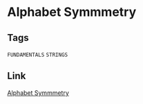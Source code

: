 # Alphabet Symmmetry


## Tags

`FUNDAMENTALS` `STRINGS`

## Link

[Alphabet Symmmetry ](https://www.codewars.com/kata/59d9ff9f7905dfeed50000b0)